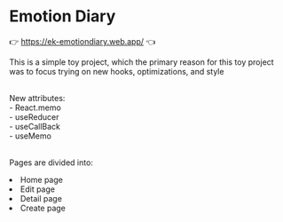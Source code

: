 # Emotion Diary

👉 https://ek-emotiondiary.web.app/ 👈

<p>This is a simple toy project, which the primary reason 
for this toy project was to focus trying on new hooks, optimizations, and style</p>
<br />
    New attributes: <br />
    - React.memo <br />
    - useReducer <br />
    - useCallBack <br />
    - useMemo <br />

<br />

Pages are divided into:

<li>Home page</li>
<li>Edit page</li>
<li>Detail page</li>
<li>Create page</li>
